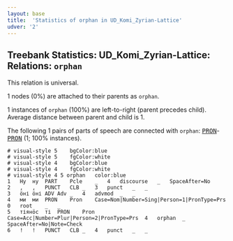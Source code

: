 ```yaml
---
layout: base
title:  'Statistics of orphan in UD_Komi_Zyrian-Lattice'
udver: '2'
---
```


## Treebank Statistics: UD_Komi_Zyrian-Lattice: Relations: `orphan`

This relation is universal.

1 nodes (0%) are attached to their parents as `orphan`.

1 instances of `orphan` (100%) are left-to-right (parent precedes child).
Average distance between parent and child is 1.

The following 1 pairs of parts of speech are connected with `orphan`: <tt><a href="kpv_lattice-pos-PRON.html">PRON</a></tt>-<tt><a href="kpv_lattice-pos-PRON.html">PRON</a></tt> (1; 100% instances).


~~~ conllu
# visual-style 5	bgColor:blue
# visual-style 5	fgColor:white
# visual-style 4	bgColor:blue
# visual-style 4	fgColor:white
# visual-style 4 5 orphan	color:blue
1	Ну	ну	PART	Pcle	_	4	discourse	_	SpaceAfter=No
2	,	,	PUNCT	CLB	_	3	punct	_	_
3	ӧні	ӧні	ADV	Adv	_	4	advmod	_	_
4	ми	ми	PRON	Pron	Case=Nom|Number=Sing|Person=1|PronType=Prs	0	root	_	_
5	тіянӧс	ті	PRON	Pron	Case=Acc|Number=Plur|Person=2|PronType=Prs	4	orphan	_	SpaceAfter=No|Note=Check
6	!	!	PUNCT	CLB	_	4	punct	_	_

~~~


